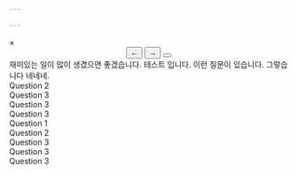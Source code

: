 ```yaml
---

---
```

<html>
<div id="popup" class="popup">
    <span id="popupCloseBtn" class="close">&times;</span>
    <div id="popupContent" class="popup-content"></div>
    <div id="popupbutton" style="text-align: center;">
    <button id="prevBtn" class="nav-btn">←</button>
    <button id="nextBtn" class="nav-btn">→</button>
    <button class="tinylytics_kudos"></button>
    </div>
</div>

<div class="speech-bubble-container">
    <div class="speech-bubble" data-index="0">재미있는 일이 많이 생겼으면 좋겠습니다. 테스트 입니다. 이런 질문이 있습니다. 그렇습니다 네네네.</div>
    <div class="speech-bubble" data-index="1">Question 2</div>
    <div class="speech-bubble" data-index="2">Question 3</div>
    <div class="speech-bubble" data-index="2">Question 3</div>
    <div class="speech-bubble" data-index="2">Question 3</div>
    <div class="speech-bubble" data-index="0">Question 1</div>
    <div class="speech-bubble" data-index="1">Question 2</div>
    <div class="speech-bubble" data-index="2">Question 3</div>
    <div class="speech-bubble" data-index="2">Question 3</div>
    <div class="speech-bubble" data-index="2">Question 3</div>
    <!-- Add more questions as needed -->
</div>
</html>